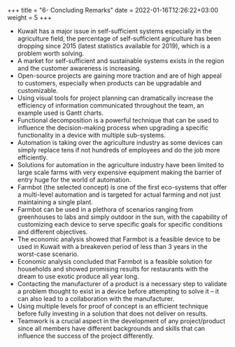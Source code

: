 +++
title = "6- Concluding Remarks"
date = 2022-01-16T12:26:22+03:00
weight = 5
+++
- 	Kuwait has a major issue in self-sufficient systems especially in the agriculture field, the percentage of self-sufficient agriculture has been dropping since 2015 (latest statistics available for 2019), which is a problem worth solving.
-	A market for self-sufficient and sustainable systems exists in the region and the customer awareness is increasing.
- 	Open-source projects are gaining more traction and are of high appeal to customers, especially when products can be upgradable and customizable.
- 	Using visual tools for project planning can dramatically increase the efficiency of information communicated throughout the team, an example used is Gantt charts.
- 	Functional decomposition is a powerful technique that can be used to influence the decision-making process when upgrading a specific functionality in a device with multiple sub-systems.
- 	Automation is taking over the agriculture industry as some devices can simply replace tens if not hundreds of employees and do the job more efficiently.
- 	Solutions for automation in the agriculture industry have been limited to large scale farms with very expensive equipment making the barrier of entry huge for the world of automation.
-	Farmbot (the selected concept) is one of the first eco-systems that offer a multi-level automation and is targeted for actual farming and not just maintaining a single plant.
- 	Farmbot can be used in a plethora of scenarios ranging from greenhouses to labs and simply outdoor in the sun, with the capability of customizing each device to serve specific goals for specific conditions and different objectives.
- 	The economic analysis showed that Farmbot is a feasible device to be used in Kuwait with a breakeven period of less than 3 years in the worst-case scenario.
- 	Economic analysis concluded that Farmbot is a feasible solution for households and showed promising results for restaurants with the dream to use exotic produce all year long.
- 	Contacting the manufacturer of a product is a necessary step to validate a problem thought to exist in a device before attempting to solve it – it can also lead to a collaboration with the manufacturer.
- 	Using multiple levels for proof of concept is an efficient technique before fully investing in a solution that does not deliver on results.
- 	Teamwork is a crucial aspect in the development of any project/product since all members have different backgrounds and skills that can influence the success of the project differently.
